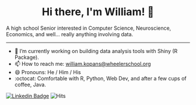 <h1 align="center"> Hi there, I'm William! 👋 </h1>   
  <p>A high school Senior interested in Computer Science, Neuroscience, Economics, and well... really anything involving data.</p>
  
---

- 🔭  I’m currently working on building data analysis tools with Shiny (R Package).
- 📫  How to reach me: william.kopans@wheelerschool.org
- 😄  Pronouns: He / Him / His
- :octocat: Comfortable with R, Python, Web Dev, and after a few cups of coffee, Java.





<!--- 
- 👯 I’m looking to collaborate on ...
- 🤔 I’m looking for help with ...
- 💬 Ask me about ...
-->
[![Linkedin Badge](https://img.shields.io/badge/-WilliamKopans-blue?style=flat-square&logo=Linkedin&logoColor=white&link=https://www.linkedin.com/in/william-kopans/)](https://www.linkedin.com/in/william-kopans/)  ![Hits](https://hitcounter.pythonanywhere.com/count/tag.svg?url=https%3A%2F%2Fgithub.com%2FWilliamKopans) 
<!--- Credit for counter:
https://hitcounter.pythonanywhere.com/
-->


<!--- 
In the future may want to emulate this:
https://github.com/jonocarroll
-->
